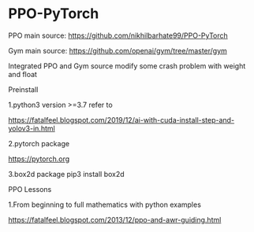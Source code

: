 # PPO-PyTorch
PPO main source: https://github.com/nikhilbarhate99/PPO-PyTorch

Gym main source: https://github.com/openai/gym/tree/master/gym

Integrated PPO and Gym source
modify some crash problem with weight and float

Preinstall

1.python3 version >=3.7
refer to

https://fatalfeel.blogspot.com/2019/12/ai-with-cuda-install-step-and-yolov3-in.html

2.pytorch package

https://pytorch.org

3.box2d package
pip3 install box2d

PPO Lessons

1.From beginning to full mathematics with python examples

https://fatalfeel.blogspot.com/2013/12/ppo-and-awr-guiding.html
